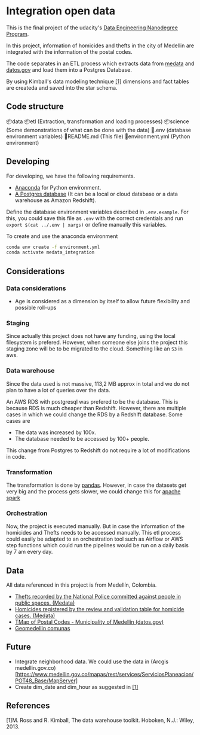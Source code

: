 # Integration open data

This is the final project of the udacity's
[Data Engineering Nanodegree Program](https://www.udacity.com/course/data-engineer-nanodegree--nd027?utm_source=gsem_brand&utm_medium=ads_r&utm_campaign=12908423264_c_individuals&utm_term=123085792713&utm_keyword=nanodegree%20data%20engineer_e&gclid=CjwKCAjws8yUBhA1EiwAi_tpERI2Q4lWT-GS2_nJVLj272T1eeszn_Ow11sOMNzrOseyS89JrYxLHhoCnlEQAvD_BwE).  
  
In this project, information of homicides and thefts in the city of Medellin
are integrated with the information of the postal codes.  

The code separates in an ETL process which extracts data from 
[medata](http://medata.gov.co/) and
[datos.gov](https://www.datos.gov.co/Ordenamiento-Territorial/)
and load them into a Postgres Database.  
  
By using Kimball's data modeling technique [[1]](#1) dimensions and fact tables
are createda and saved into the star schema.

## Code structure
📦data
📦etl (Extraction, transformation and loading processes)
📦science (Some demonstrations of what can be done with the data)
📜.env (database environment variables)
📜README.md (This file)
📜environment.yml (Python environment)

## Developing

For developing, we have the following requirements.
- [Anaconda](https://www.anaconda.com/) for Python environment.
- [A Postgres database](https://www.postgresql.org/) (It can be a local or cloud database or a data warehouse as Amazon Redshift).  
  
Define the database environment variables described in `.env.example`.
For this, you could save this file as `.env` with the correct credentials and
run `export $(cat ../.env | xargs)` or define manually this variables.  
  
To create and use the anaconda environment
```bash
conda env create -f environment.yml
conda activate medata_integration
```

## Considerations

### Data considerations

- Age is considered as a dimension by itself to allow future flexibility and
possible roll-ups

### Staging

Since actually this project does not have any funding, using the local
filesystem is prefered. However, when someone else joins the project
this staging zone will be to be migrated to the cloud. Something like an `S3`
in aws.

### Data warehouse

Since the data used is not massive, 113,2 MB approx in total and we
do not plan to have a lot of queries over the data.

An AWS RDS with postgresql was prefered to be the database. This is because
RDS is much cheaper than Redshift. However, there are multiple cases in which
we could change the RDS by a Redshift database. Some cases are
- The data was increased by 100x.
- The database needed to be accessed by 100+ people.
  
This change from Postgres to Redshift do not require a lot of modifications
in code.

### Transformation

The transformation is done by [pandas](https://pandas.pydata.org/). However,
in case the datasets get very big and the process gets slower, we could change
this for [apache spark](https://spark.apache.org/)

### Orchestration

Now, the project is executed manually. But in case the information of the
homicides and Thefts needs to be accessed manually. This etl process could
easily be adapted to an orchestration tool such as Airflow or
AWS step functions which could run the pipelines would be run
on a daily basis by 7 am every day.



## Data
All data referenced in this project is from Medellín, Colombia.

- [Thefts recorded by the National Police committed against people in public spaces. (Medata)](http://medata.gov.co/dataset/hurto-persona)
- [Homicides registered by the review and validation table for homicide cases. (Medata)](http://medata.gov.co/dataset/homicidio)
- [TMap of Postal Codes - Municipality of Medellín (datos.gov)](https://www.datos.gov.co/Ordenamiento-Territorial/Mapa-de-C-digos-Postales-Municipio-de-Medell-n/9z4i-tgzy)
- [Geomedellin comunas](https://geomedellin-m-medellin.opendata.arcgis.com/datasets/7a8ad9f85799453e9dab4dc0c8c80bb3_3/api)


## Future

- Integrate neighborhood data. We could use the data in (Arcgis medellin.gov.co)[https://www.medellin.gov.co/mapas/rest/services/ServiciosPlaneacion/POT48_Base/MapServer]
- Create dim_date and dim_hour as suggested in [[1]](#1)

## References

<a id="1">[1]</a>M. Ross and R. Kimball, The data warehouse toolkit. Hoboken, N.J.: Wiley, 2013.
